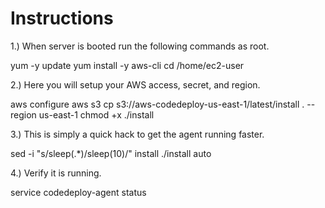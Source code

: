 Instructions
============
1.) When server is booted run the following commands as root.

yum -y update
yum install -y aws-cli
cd /home/ec2-user

2.) Here you will setup your AWS access, secret, and region.

aws configure 
aws s3 cp s3://aws-codedeploy-us-east-1/latest/install . --region us-east-1
chmod +x ./install

3.) This is simply a quick hack to get the agent running faster.

sed -i "s/sleep(.*)/sleep(10)/" install 
./install auto

4.) Verify it is running.

service codedeploy-agent status 